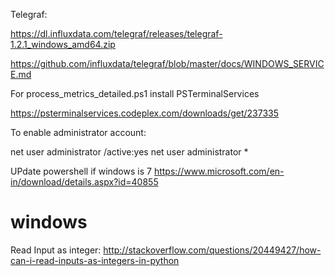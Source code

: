Telegraf:

https://dl.influxdata.com/telegraf/releases/telegraf-1.2.1_windows_amd64.zip

https://github.com/influxdata/telegraf/blob/master/docs/WINDOWS_SERVICE.md

For process_metrics_detailed.ps1 install PSTerminalServices

https://psterminalservices.codeplex.com/downloads/get/237335


To enable administrator account:

net user administrator /active:yes
net user administrator *


UPdate powershell if windows is 7
https://www.microsoft.com/en-in/download/details.aspx?id=40855

# windows
Read Input as integer: http://stackoverflow.com/questions/20449427/how-can-i-read-inputs-as-integers-in-python
